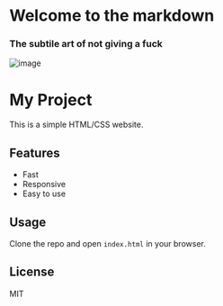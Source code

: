 # Welcome to the markdown 
 
 ### The subtile art of not giving a fuck

 ![image](https://miro.medium.com/v2/resize:fit:1200/1*1hpObQWyoa8_Iu2op0RKZA.png)

 # My Project

This is a simple HTML/CSS website.

## Features
- Fast
- Responsive
- Easy to use

## Usage
Clone the repo and open `index.html` in your browser.

## License
MIT
